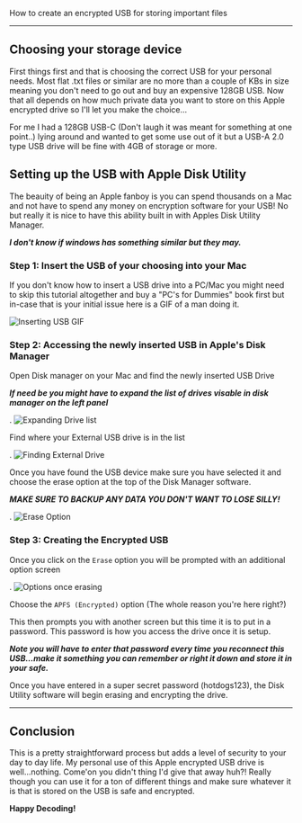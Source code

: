 How to create an encrypted USB for storing important files

---

## Choosing your storage device
First things first and that is choosing the correct USB for your personal needs. Most flat .txt files or similar are no more than a couple of KBs in size meaning you don't need to go out and buy an expensive 128GB USB. Now that all depends on how much private data you want to store on this Apple encrypted drive so I'll let you make the choice...

For me I had a 128GB USB-C (Don't laugh it was meant for something at one point..) lying around and wanted to get some use out of it but a USB-A 2.0 type USB drive will be fine with 4GB of storage or more.

## Setting up the USB with Apple Disk Utility
The beauity of being an Apple fanboy is you can spend thousands on a Mac and not have to spend any money on encryption software for your USB! No but really it is nice to have this ability built in with Apples Disk Utility Manager. 

***I don't know if windows has something similar but they may.***

### Step 1: Insert the USB of your choosing into your Mac
If you don't know how to insert a USB drive into a PC/Mac you might need to skip this tutorial altogether and buy a "PC's for Dummies" book first but in-case that is your initial issue here is a GIF of a man doing it.

![Inserting USB GIF](https://i.imgur.com/WcOAJRO.gif)

### Step 2: Accessing the newly inserted USB in Apple's Disk Manager

Open Disk manager on your Mac and find the newly inserted USB Drive 

***If need be you might have to expand the list of drives visable in disk manager on the left panel***

.
![Expanding Drive list](https://i.imgur.com/TEyRz3q.png)

Find where your External USB drive is in the list

.
![Finding External Drive](https://i.imgur.com/UjhWC6L.png)

Once you have found the USB device make sure you have selected it and choose the erase option at the top of the Disk Manager software.

***MAKE SURE TO BACKUP ANY DATA YOU DON'T WANT TO LOSE SILLY!***

.
![Erase Option](https://i.imgur.com/byP06rU.png)

### Step 3: Creating the Encrypted USB
Once you click on the `Erase` option you will be prompted with an additional option screen

.
![Options once erasing](https://i.imgur.com/y7BOTMX.png)

Choose the `APFS (Encrypted)` option (The whole reason you're here right?)

This then prompts you with another screen but this time it is to put in a password. This password is how you access the drive once it is setup.

***Note you will have to enter that password every time you reconnect this USB...make it something you can remember or right it down and store it in your safe.***

Once you have entered in a super secret password (hotdogs123), the Disk Utility software will begin erasing and encrypting the drive.

---

## Conclusion
This is a pretty straightforward process but adds a level of security to your day to day life. My personal use of this Apple encrypted USB drive is well...nothing. Come'on you didn't thing I'd give that away huh?! Really though you can use it for a ton of different things and make sure whatever it is that is stored on the USB is safe and encrypted.

**Happy Decoding!**
